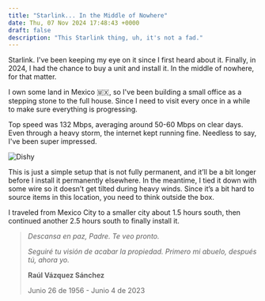 ```yaml
---
title: "Starlink... In the Middle of Nowhere"
date: Thu, 07 Nov 2024 17:48:43 +0000
draft: false
description: "This Starlink thing, uh, it's not a fad."
---
```


Starlink. I've been keeping my eye on it since I first heard about it. Finally, in 2024, I had the chance to buy a unit and install it.
In the middle of nowhere, for that matter. 

I own some land in Mexico 🇲🇽, so I've been building a small office as a stepping stone to the full house. Since I need to visit every once in a while to make sure everything is progressing.

Top speed was 132 Mbps, averaging around 50-60 Mbps on clear days. Even through a heavy storm, the internet kept running fine. Needless to say, I've been super impressed.

![Dishy](https://i.redd.it/wub6jqzdny9d1.jpeg)

This is just a simple setup that is not fully permanent, and it’ll be a bit longer before I install it permanently elsewhere. In the meantime, I tied it down with some wire so it doesn’t get tilted during heavy winds. Since it’s a bit hard to source items in this location, you need to think outside the box.

I traveled from Mexico City to a smaller city about 1.5 hours south, then continued another 2.5 hours south to finally install it. 

> *Descansa en paz, Padre. Te veo pronto.*
>
> *Seguiré tu visión de acabar la propiedad. Primero mi abuelo, después tú, ahora yo.*
>
> **Raúl Vázquez Sánchez**
>
> Junio 26 de 1956 - Junio 4 de 2023
